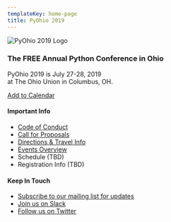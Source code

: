 ```yaml
---
templateKey: home-page
title: PyOhio 2019
---
```


![PyOhio 2019 Logo](/img/pyohio-2019-transparent-300x225.png)

### The FREE Annual Python Conference in Ohio

PyOhio 2019 is July 27-28, 2019 <br>at The Ohio Union in Columbus, OH.

<a href="http://add.eventable.com/events/5cb486bda9aa77001a31d0b3/5cb486bf41527a001bc7badf/" class="eventable-link" target="_blank" data-key="5cb486bda9aa77001a31d0b3" data-event="5cb486bf41527a001bc7badf" data-style="3">Add to Calendar</a>
<script>!function(d,s,id){var js,fjs=d.getElementsByTagName(s)[0];if(!d.getElementById(id)){js=d.createElement(s);js.id=id;js.src='https://plugins.eventable.com/eventable.js';fjs.parentNode.insertBefore(js,fjs);}}(document,'script', 'eventable-script');</script>

#### Important Info

* [Code of Conduct](/about/code-of-conduct)
* [Call for Proposals](/speak/cfp)
* [Directions & Travel Info](/attend/travel-directions)
* [Events Overview](/events)
* Schedule (TBD)
* Registration Info (TBD)

#### Keep In Touch

* [Subscribe to our mailing list for updates](/news/keep-in-touch)
* [Join us on Slack](https://slack.pyohio.org/)
* [Follow us on Twitter](https://twitter.com/pyohio)

<script type="application/ld+json">
{
  "@context": "https://schema.org",
  "@type": "Event",
  "name": "PyOhio 2019",
  "startDate": "2019-07-27T10:00-05:00",
  "location": {
    "@type": "Place",
    "name": "The Ohio Union",
    "address": {
      "@type": "PostalAddress",
      "streetAddress": "1739 N. High St",
      "addressLocality": "Columbus",
      "postalCode": "43210",
      "addressRegion": "OH",
      "addressCountry": "US"
    }
  },
  "image": [
    "https://www.pyohio.org/2019/img/pyohio-2019-og.png"
   ],
  "description": "The FREE Python community conference in Columbus, OH, July 27-28, 2019.",
  "endDate": "2019-07-28T17:00-05:00",
  "offers": {
    "@type": "Offer",
    "url": "https://www.pyohio.org/2019/",
    "price": "0",
    "priceCurrency": "USD",
    "availability": "https://schema.org/InStock",
    "validFrom": "2019-04-15T09:00-05:00"
  }
}
</script>